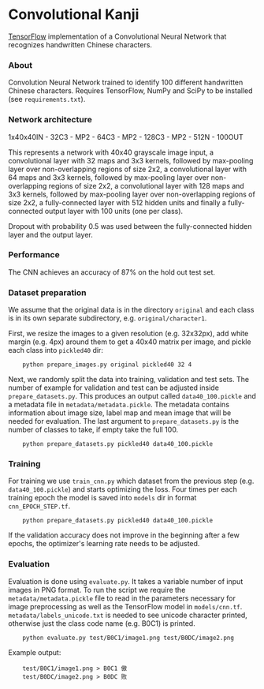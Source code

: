 Convolutional Kanji
====

[TensorFlow](https://www.tensorflow.org/) implementation of a Convolutional Neural Network that recognizes handwritten Chinese characters.


### About

Convolution Neural Network trained to identify 100 different handwritten Chinese characters. Requires TensorFlow, NumPy and SciPy to be installed (see `requirements.txt`).

### Network architecture

1x40x40IN - 32C3 - MP2 - 64C3 - MP2 - 128C3 - MP2 - 512N - 100OUT


This represents a network with 40x40 grayscale image input,
a convolutional layer with 32 maps and 3x3 kernels, followed by max-pooling layer over non-overlapping regions of size 2x2,
a convolutional layer with 64 maps and 3x3 kernels, followed by max-pooling layer over non-overlapping regions of size 2x2,
a convolutional layer with 128 maps and 3x3 kernels, followed by max-pooling layer over non-overlapping regions of size 2x2,
a fully-connected layer with 512 hidden units and finally a fully-connected output layer with 100 units (one per class).

Dropout with probability 0.5 was used between the fully-connected hidden layer and the output layer.


### Performance

The CNN achieves an accuracy of 87% on the hold out test set.


### Dataset preparation

We assume that the original data is in the directory `original` and each class is in its own separate subdirectory, e.g. `original/character1`.

First, we resize the images to a given resolution (e.g. 32x32px), add white margin (e.g. 4px) around them to get a 40x40 matrix per image, and pickle each class into `pickled40` dir:

        python prepare_images.py original pickled40 32 4

Next, we randomly split the data into training, validation and test sets. The number of example for validation and test can be adjusted inside `prepare_datasets.py`. This produces an output called `data40_100.pickle` and a metadata file in `metadata/metadata.pickle`. The metadata contains information about image size, label map and mean image that will be needed for evaluation. The last argument to `prepare_datasets.py` is the number of classes to take, if empty take the full 100. 

        python prepare_datasets.py pickled40 data40_100.pickle

### Training

For training we use `train_cnn.py` which dataset from the previous step (e.g. `data40_100.pickle`) and starts optimizing the loss. Four times per each training epoch the model is saved into `models` dir in format `cnn_EPOCH_STEP.tf`.

        python prepare_datasets.py pickled40 data40_100.pickle

If the validation accuracy does not improve in the beginning after a few epochs, the optimizer's learning rate needs to be adjusted.

### Evaluation

Evaluation is done using `evaluate.py`. It takes a variable number of input images in PNG format. To run the script we require the `metadata/metadata.pickle` file to read in the parameters necessary for image preprocessing as well as the TensorFlow model in `models/cnn.tf`. `metadata/labels_unicode.txt` is needed to see unicode character printed, otherwise just the class code name (e.g. B0C1) is printed.

        python evaluate.py test/B0C1/image1.png test/B0DC/image2.png

Example output:
        
        test/B0C1/image1.png > B0C1 傲
        test/B0DC/image2.png > B0DC 败

